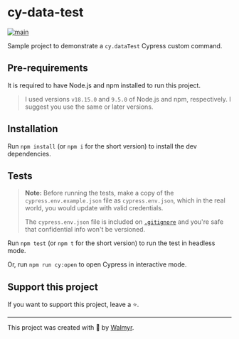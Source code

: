 # cy-data-test

[![main](https://github.com/wlsf82/cy-data-test/actions/workflows/ci.yml/badge.svg)](https://github.com/wlsf82/cy-data-test/actions)

Sample project to demonstrate a `cy.dataTest` Cypress custom command.

## Pre-requirements

It is required to have Node.js and npm installed to run this project.

> I used versions `v18.15.0` and `9.5.0` of Node.js and npm, respectively. I suggest you use the same or later versions.

## Installation

Run `npm install` (or `npm i` for the short version) to install the dev dependencies.

## Tests

> **Note:** Before running the tests, make a copy of the `cypress.env.example.json` file as `cypress.env.json`, which in the real world, you would update with valid credentials.
>
> The `cypress.env.json` file is included on [`.gitignore`](./.gitignore) and you're safe that confidential info won't be versioned.

Run `npm test` (or `npm t` for the short version) to run the test in headless mode.

Or, run `npm run cy:open` to open Cypress in interactive mode.

## Support this project

If you want to support this project, leave a ⭐.

___

This project was created with 💚 by [Walmyr](https://walmyr.dev).
